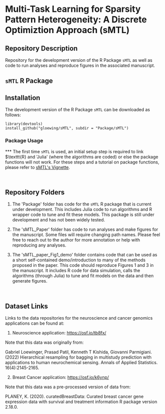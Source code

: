# Multi-Task Learning for Sparsity Pattern Heterogeneity: A Discrete Optimiztion Approach (sMTL)
## Repository Description

Repository for the development version of the R Package `sMTL` as well as code to run analyses and reproduce figures in the associated manuscript.

## `sMTL` R Package

## Installation

The development version of the R Package `sMTL` can be downloaded as follows:

```{R}
library(devtools)
install_github("gloewing/sMTL", subdir = "Package/sMTL")
```

###  Package Usage
*** The first time `sMTL` is used, an initial setup step is required to link $\texttt{R} and 'Julia' (where the algorithms are coded) or else the package functions will not work. For these steps and a tutorial on package functions, please refer to [sMTL's Vignette](https://github.com/gloewing/sMTL/tree/main/Package/sMTL/vignettes). 

<br />

## Repository Folders
1) The 'Package' folder has code for the `sMTL` R package that is current under development. This includes Julia code to run algorithms and R wrapper code to tune and fit these models. This package is still under development and has not been widely tested.

2) The 'sMTL_Paper' folder has code to run analyses and make figures for the manuscript. Some files will require changing path names. Please feel free to reach out to the author for more annotation or help with reproducing any analyses.

3) The 'sMTL_paper_Fig1_demo' folder contains code that can be used as a short self-contained demo/introduction to many of the methods proposed in the paper. This code should reproduce Figures 1 and 3 in the manuscript. It includes R code for data simulation, calls the algorithms (through Julia) to tune and fit models on the data and then generate figures.

<br />

## Dataset Links
Links to the data repositories for the neuroscience and cancer genomics applications can be found at:

1) Neuroscience application: https://osf.io/tb8fx/

Note that this data was originally from:

Gabriel Loewinger, Prasad Patil, Kenneth T Kishida, Giovanni Parmigiani. (2022)
Hierarchical resampling for bagging in multistudy prediction with applications to human neurochemical sensing. Annals of Applied Statistics. 16(4):2145-2165.

2) Breast Cancer application: https://osf.io/k6ynp/

Note that this data was a pre-processed version of data from:

PLANEY, K. (2020). curatedBreastData: Curated breast cancer gene expression data with survival and treatment information R package version 2.18.0.
